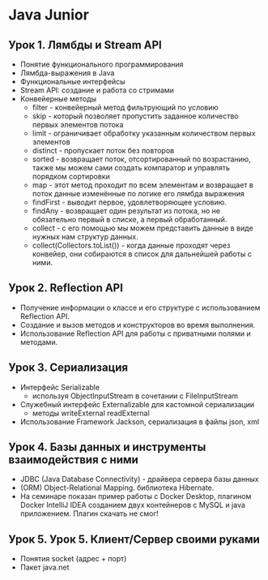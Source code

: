 # Java Junior

## Урок 1. Лямбды и Stream API

- Понятие функционального программирования
- Лямбда-выражения в Java
- Функциональные интерфейсы
- Stream API: создание и работа со стримами
- Конвейерные методы
  * filter - конвейерный метод фильтрующий по условию
  * skip - который позволяет пропустить заданное количество первых элементов потока
  * limit - ограничивает обработку указанным количеством первых элементов
  * distinct - пропускает поток без повторов
  * sorted - возвращает поток, отсортированный по возрастанию, также мы можем сами создать компаратор и управлять порядком сортировки
  * map - этот метод проходит по всем элементам и возвращает в поток данные изменённые по логике его лямбда выражения
  * findFirst - выводит первое, удовлетворяющее условию.
  * findAny - возвращает один результат из потока, но не обязательно первый в списке, а первый обработанный.
  * collect - c его помощью мы можем представить данные в виде нужных нам структур данных.
  * collect(Collectors.toList()) - когда данные проходят через конвейер, они собираются в список для дальнейшей работы с ними.


## Урок 2. Reflection API

- Получение информации о классе и его структуре с использованием Reflection API.
- Создание и вызов методов и конструкторов во время выполнения.
- Использование Reflection API для работы с приватными полями и методами.


## Урок 3. Сериализация
- Интерфейс Serializable
  * используя ObjectInputStream в сочетании с FileInputStream
- Служебный интерфейс Externalizable для кастомной сериализации
  * методы  writeExternal readExternal
- Использование Framework Jackson, сериализация в файлы json, xml


## Урок 4. Базы данных и инструменты взаимодействия с ними
- JDBC (Java Database Connectivity) - драйвера сервера базы данных
- (ORM) Object-Relational Mapping. библиотека Hibernate.
- На семинаре показан пример работы с Docker Desktop, плагином Docker IntelliJ IDEA
  созданием двух контейнеров с MySQL и java приложением.
  Плагин скачать не смог!


## Урок 5. Урок 5. Клиент/Сервер своими руками
- Понятия socket (адрес + порт)
- Пакет java.net